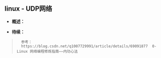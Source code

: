 ## linux - UDP网络
- **概述：**
>
>
>
>
>
>
>
>
>
>
>
>
>
>
>
>
>
>

- **待续：**
>       参考：
>       https://blog.csdn.net/q1007729991/article/details/69091877  0-Linux 网络编程修炼指南——内功心法
>
>
>
>
>
>
>
>
>
>
>
>
>
